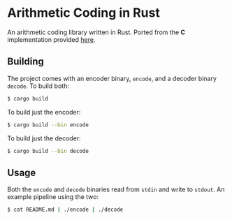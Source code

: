 # Arithmetic Coding in Rust

An arithmetic coding library written in Rust. Ported from the **C**
implementation provided
[here](https://web.stanford.edu/class/ee398a/handouts/papers/WittenACM87ArithmCoding.pdf).

## Building

The project comes with an encoder binary, `encode`, and a decoder binary
`decode`. To build both:

```bash
$ cargo build
```

To build just the encoder:

```bash
$ cargo build --bin encode
```

To build just the decoder:

```bash
$ cargo build --bin decode
```

## Usage

Both the `encode` and `decode` binaries read from `stdin` and write to `stdout`.
An example pipeline using the two:

```bash
$ cat README.md | ./encode | ./decode
```
